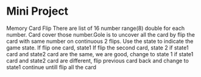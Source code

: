 Mini Project
==================================================
Memory Card Flip
There are list of 16 number range(8) double for each number. 
Card cover those number.Gole is to uncover all the card by flip the card with same number on continuous 2 flips.
Use the state to indicate the game state.
If flip one card, state1
If flip the second card, state 2
if state1 card and state2 card are the same, we are good, change to state 1
if state1 card and state2 card are different, flip previous card back and change to state1
continue untill flip all the card
